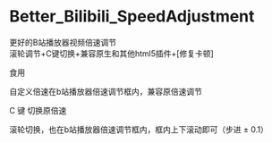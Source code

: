 # Better_Bilibili_SpeedAdjustment
更好的B站播放器视频倍速调节  
滚轮调节+C键切换+兼容原生和其他html5插件+[修复卡顿]  


食用  

自定义倍速在b站播放器倍速调节框内，兼容原倍速调节

C 键 切换原倍速

滚轮切换，也在b站播放器倍速调节框内，框内上下滚动即可（步进 ± 0.1）
